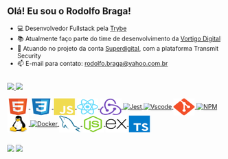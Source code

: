 ## Olá! Eu sou o Rodolfo Braga!

- 💻 Desenvolvedor Fullstack pela <a href="https://www.betrybe.com/">Trybe</a>
- 📚 Atualmente faço parte do time de desenvolvimento da <a href="https://vortigo.digital/">Vortigo Digital</a>
- :mag_right: Atuando no projeto da conta <a href="https://superdigital.com.br/">Superdigital</a>, com a plataforma Transmit Security
- 📫 E-mail para contato: rodolfo.braga@yahoo.com.br

<br>
<div>
  <a href="https://github.com/rodolfo-braga">
  <img height="180em" src="https://github-readme-stats.vercel.app/api?username=rodolfo-braga&show_icons=true&theme=prussian&include_all_commits=false"/>
  <img height="180em" src="https://github-readme-stats.vercel.app/api/top-langs/?username=rodolfo-braga&layout=compact&card_width=240&langs_count=7&theme=prussian"/>
</div>

<div><br>
  <img align="center" alt="HTML" height="40" width="50" src="https://raw.githubusercontent.com/devicons/devicon/master/icons/html5/html5-original.svg">
  <img align="center" alt="CSS" height="40" width="50" src="https://raw.githubusercontent.com/devicons/devicon/master/icons/css3/css3-original.svg">
  <img align="center" alt="Js" height="40" width="50" src="https://raw.githubusercontent.com/devicons/devicon/master/icons/javascript/javascript-plain.svg">
  <img align="center" alt="React" height="40" width="50" src="https://raw.githubusercontent.com/devicons/devicon/master/icons/react/react-original.svg">
  <img align="center" alt="Redux" height="40" width="50" src="https://raw.githubusercontent.com/devicons/devicon/master/icons/redux/redux-original.svg">
  <img align="center" alt="Jest" height="40" width="50" src="https://cdn.jsdelivr.net/gh/devicons/devicon/icons/jest/jest-plain.svg">
  <img align="center" alt="Vscode" height="40" width="50" src="https://cdn.jsdelivr.net/gh/devicons/devicon/icons/vscode/vscode-original.svg">
  <img align="center" alt="Git" height="40" width="50" src="https://raw.githubusercontent.com/devicons/devicon/master/icons/git/git-original.svg">
  <img align="center" alt="NPM" height="40" width="50" src="https://cdn.jsdelivr.net/gh/devicons/devicon/icons/npm/npm-original-wordmark.svg">
  <img align="center" alt="Linux" height="40" width="50" src="https://raw.githubusercontent.com/devicons/devicon/master/icons/linux/linux-original.svg">
  <img align="center" alt="Docker" height="40" width="50" src="https://cdn.jsdelivr.net/gh/devicons/devicon/icons/docker/docker-original.svg" />
  <img align="center" alt="MySQL" height="40" width="50" src="https://github.com/devicons/devicon/blob/master/icons/mysql/mysql-original.svg" />
  <img align="center" alt="Nodejs" height="40" width="50" src="https://github.com/devicons/devicon/blob/master/icons/nodejs/nodejs-original.svg" />
  <img align="center" alt="Express" height="40" width="50" src="https://github.com/devicons/devicon/blob/master/icons/express/express-original.svg" />
  <img align="center" alt="Typescript" height="40" width="50" src="https://github.com/devicons/devicon/blob/master/icons/typescript/typescript-original.svg" />
</div>
 
##
<div>
  <a href="https://www.linkedin.com/in/rodolfo-braga-pereira/" target="_blank"><img src="https://img.shields.io/badge/-LinkedIn-%230077B5?style=for-the-badge&logo=linkedin&logoColor=white" target="_blank"></a>
  <a href = "mailto:contatorodolfo.braga@yahoo.com.br"><img src="https://img.shields.io/badge/Yahoo!-6001D2?style=for-the-badge&logo=Yahoo!&logoColor=white" target="_blank"></a> 
</div>
